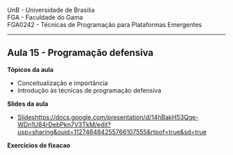 
UnB - Universidade de Brasilia  
FGA - Faculdade do Gama  
FGA0242 - Técnicas de Programação para Plataformas Emergentes

---

## Aula 15 - Programação defensiva

**Tópicos da aula**
- Conceitualização e importância
- Introdução às técnicas de programação defensiva

**Slides da aula**
* [Slides]()https://docs.google.com/presentation/d/14hBakH53Qge-WDn1U84rDebPkn7V3TkM/edit?usp=sharing&ouid=112746484255766107555&rtpof=true&sd=true  

**Exercicios de fixacao**
